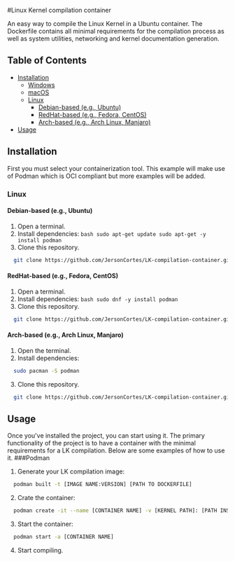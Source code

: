 #Linux Kernel compilation container

An easy way to compile the Linux Kernel in a Ubuntu container. The Dockerfile contains all minimal requirements for the compilation process as well as system utilities, networking and kernel documentation generation.

## Table of Contents
  - [Installation](#installation)
    - [Windows](#windows)
    - [macOS](#macos)
    - [Linux](#linux)
        - [Debian-based (e.g., Ubuntu)](#debian-based-eg-ubuntu)
        - [RedHat-based (e.g., Fedora, CentOS)](#redhat-based-eg-fedora-centos)
        - [Arch-based (e.g., Arch Linux, Manjaro)](#arch-based-eg-arch-linux-manjaro)
  - [Usage](#usage)

## Installation

  First you must select your containerization tool. This example will make use of Podman which is OCI compliant but more examples will be added.
### Linux
#### Debian-based (e.g., Ubuntu)
  1. Open a terminal.
  2. Install dependencies:
    ```bash
    sudo apt-get update
    sudo apt-get -y install podman
    ```
  3. Clone this repository.
  ```bash
    git clone https://github.com/JersonCortes/LK-compilation-container.git
  ```
#### RedHat-based (e.g., Fedora, CentOS)
  1. Open a terminal.
  2. Install dependencies:
    ```bash
      sudo dnf -y install podman
    ```
  3. Clone this repository.
  ```bash
    git clone https://github.com/JersonCortes/LK-compilation-container.git
  ```
#### Arch-based (e.g., Arch Linux, Manjaro)
  1. Open the terminal.
  2. Install dependencies:
  ```bash
    sudo pacman -S podman
  ```
  3. Clone this repository.
  ```bash
    git clone https://github.com/JersonCortes/LK-compilation-container.git
  ```
## Usage
Once you've installed the project, you can start using it. The primary functionality of the project is to have a container with the minimal requirements for a LK compilation. Below are some examples of how to use it.
###Podman
  1. Generate your LK compilation image:
  ```bash
    podman built -t [IMAGE NAME:VERSION] [PATH TO DOCKERFILE]
  ```
  2. Crate the container:
  ```bash
    podman create -it --name [CONTAINER NAME] -v [KERNEL PATH]: [PATH INSIDE CONTAINER] /bin/bash
  ```
  3. Start the container:
  ```bash
    podman start -a [CONTAINER NAME]
  ```
  4. Start compiling.
